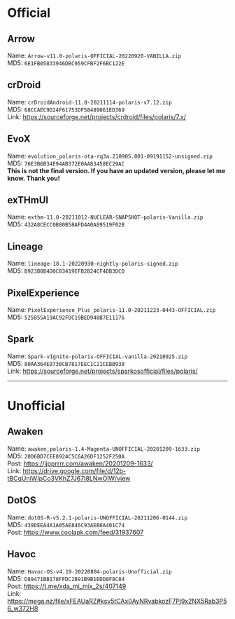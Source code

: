# Official  

## Arrow  
Name: `Arrow-v11.0-polaris-OFFICIAL-20220920-VANILLA.zip`  
MD5: `6E1FB05833946DBC959CFBF2F6BC122E`  

## crDroid  
Name: `crDroidAndroid-11.0-20211114-polaris-v7.12.zip`  
MD5: `68CCAEC9D24F61753DF58489061ED369`  
Link: https://sourceforge.net/projects/crdroid/files/polaris/7.x/

## EvoX  
Name: `evolution_polaris-ota-rq3a.210905.001-09191152-unsigned.zip`  
MD5: `76E3B6B34E94AB372E0AA83458EC29AC`  
**This is not the final version. If you have an updated version, please let me know. Thank you!**

## exTHmUI  
Name: `exthm-11.0-20211012-NUCLEAR-SNAPSHOT-polaris-Vanilla.zip`  
MD5: `432A8CECC0B80B58AFD4A0A89519F02B`  

## Lineage
Name: `lineage-18.1-20220930-nightly-polaris-signed.zip`  
MD5: `B923B0B4D0C83419EFB2B24CF4DB3DCD`  

## PixelExperience  
Name: `PixelExperience_Plus_polaris-11.0-20211223-0443-OFFICIAL.zip`  
MD5: `525855A19AC92FDC19BED948B7E11176`  

## Spark  
Name: `Spark-vIgnite-polaris-OFFICIAL-vanilla-20210925.zip`  
MD5: `80AA364E9738CB7817EEC1C21CEBB938`  
Link: https://sourceforge.net/projects/sparkosofficial/files/polaris/

-----------------------

# Unofficial  

## Awaken  
Name: `awaken_polaris-1.4-Magenta-UNOFFICIAL-20201209-1633.zip`  
MD5: `20D6BD7CEE8924C5C6A26DF1252F250A`  
Post: https://jjpprrrr.com/awaken/20201209-1633/  
Link: https://drive.google.com/file/d/12b-tBCqUniWIpCo3VKhZ7J67I8LNwOlW/view  

## DotOS  
Name: `dotOS-R-v5.2.1-polaris-UNOFFICIAL-20211206-0144.zip`  
MD5: `439DEEA4A1A05AE846C93AEB6A401C74`  
Post: https://www.coolapk.com/feed/31937607

## Havoc  
Name: `Havoc-OS-v4.19-20220804-polaris-Unofficial.zip`  
MD5: `D89471BB178FFDC2B91B9B1EDD8F8C84`  
Post: https://t.me/xda_mi_mix_2s/407149  
Link: https://mega.nz/file/xFEAUaRZ#ksv5tCAx0AyNRvabkozF7Pj9x2NX5Rab3P56_w372H8
